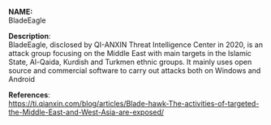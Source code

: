 **NAME:**  
BladeEagle
 
**Description**:   
BladeEagle, disclosed by QI-ANXIN Threat Intelligence Center in 2020, is an attack group focusing on the Middle East with main targets in the Islamic State, Al-Qaida, Kurdish and Turkmen ethnic groups. It mainly uses open source and commercial software to carry out attacks both on Windows and Android

  
**References**:  
https://ti.qianxin.com/blog/articles/Blade-hawk-The-activities-of-targeted-the-Middle-East-and-West-Asia-are-exposed/
